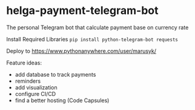 # helga-payment-telegram-bot
The personal Telegram bot that calculate payment base on currency rate

Install Required Libraries
`pip install python-telegram-bot requests`

Deploy to https://www.pythonanywhere.com/user/marusyk/

Feature ideas:
- add database to track payments
- reminders
- add visualization
- configure CI/CD
- find a better hosting (Code Capsules)